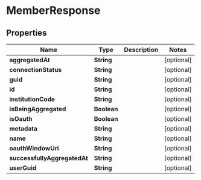 

# MemberResponse


## Properties

Name | Type | Description | Notes
------------ | ------------- | ------------- | -------------
**aggregatedAt** | **String** |  |  [optional]
**connectionStatus** | **String** |  |  [optional]
**guid** | **String** |  |  [optional]
**id** | **String** |  |  [optional]
**institutionCode** | **String** |  |  [optional]
**isBeingAggregated** | **Boolean** |  |  [optional]
**isOauth** | **Boolean** |  |  [optional]
**metadata** | **String** |  |  [optional]
**name** | **String** |  |  [optional]
**oauthWindowUri** | **String** |  |  [optional]
**successfullyAggregatedAt** | **String** |  |  [optional]
**userGuid** | **String** |  |  [optional]



